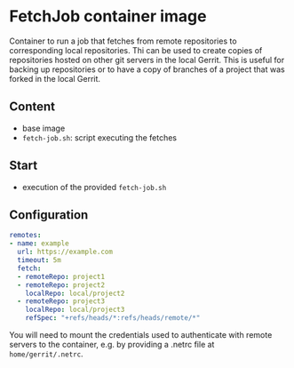 # FetchJob container image

Container to run a job that fetches from remote repositories to corresponding
local repositories. Thi can be used to create copies of repositories hosted on
other git servers in the local Gerrit. This is useful for backing up repositories
or to have a copy of branches of a project that was forked in the local Gerrit.

## Content

* base image
* `fetch-job.sh`: script executing the fetches

## Start

*  execution of the provided `fetch-job.sh`

## Configuration

```yaml
remotes:
- name: example
  url: https://example.com
  timeout: 5m
  fetch:
  - remoteRepo: project1
  - remoteRepo: project2
    localRepo: local/project2
  - remoteRepo: project3
    localRepo: local/project3
    refSpec: "+refs/heads/*:refs/heads/remote/*"
```

You will need to mount the credentials used to authenticate with remote servers
to the container, e.g. by providing a .netrc file at `home/gerrit/.netrc`.
